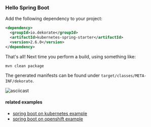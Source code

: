 ### Hello Spring Boot

Add the following dependency to your project:

```xml
<dependency>
  <groupId>io.dekorate</groupId>
  <artifactId>kubernetes-spring-starter</artifactId>
  <version>2.6.0</version>
</dependency>
```

That's all! Next time you perform a build, using something like:

    mvn clean package

The generated manifests can be found under `target/classes/META-INF/dekorate`.

![asciicast](images/dekorate-spring-hello-world.gif "Dekorate Spring Boot Hello World Asciicast")

#### related examples
- [spring boot on kubernetes example](examples/spring-boot-on-kubernetes-example)
- [spring boot on openshift example](examples/spring-boot-on-openshift-example)
